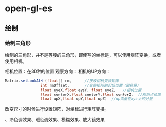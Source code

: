 # open-gl-es

## 绘制

### 绘制三角形

绘制的三角形，并不是等腰的三角形，即使写的坐标是，可以使用矩阵变换，或者使用相机。

相机位置：在3D种的位置
观察方向：
相机的UP方向：

```java
Matrix.setLookAtM (float[] rm,      //接收相机变换矩阵
                int rmOffset,       //变换矩阵的起始位置（偏移量）
                float eyeX,float eyeY, float eyeZ,   //相机位置
                float centerX,float centerY,float centerZ,  //观测点位置
                float upX,float upY,float upZ)  //up向量在xyz上的分量
```

改变尺寸的时候进行设置矩阵，对坐标进行矩阵变换。



、冷色调效果、暖色调效果、模糊效果、放大镜效果























